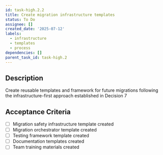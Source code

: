```yaml
---
id: task-high.2.2
title: Create migration infrastructure templates
status: To Do
assignee: []
created_date: '2025-07-12'
labels:
  - infrastructure
  - templates
  - process
dependencies: []
parent_task_id: task-high.2
---
```


## Description

Create reusable templates and framework for future migrations following the infrastructure-first approach established in Decision 7

## Acceptance Criteria

- [ ] Migration safety infrastructure template created
- [ ] Migration orchestrator template created
- [ ] Testing framework template created
- [ ] Documentation templates created
- [ ] Team training materials created
